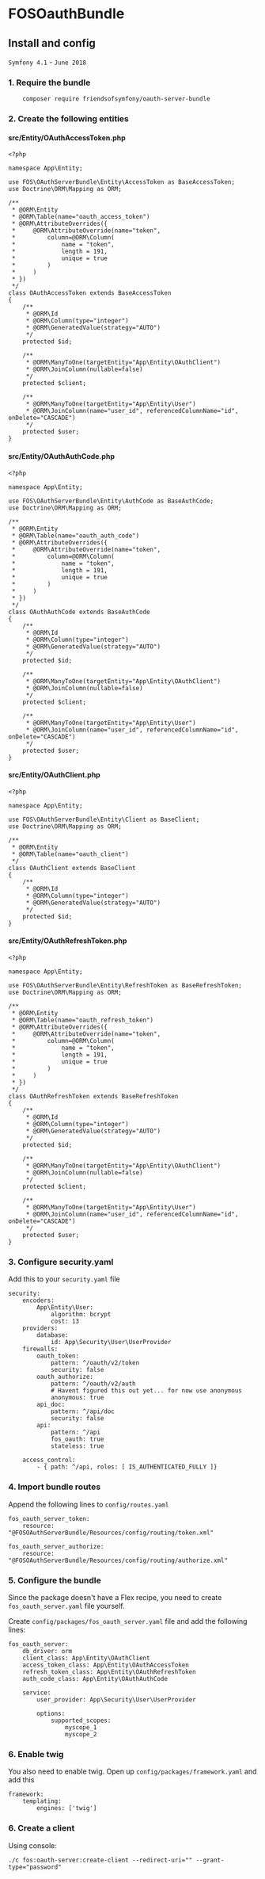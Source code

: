 # FOSOauthBundle

## Install and config

`Symfony 4.1` - `June 2018`

### 1. Require the bundle

        composer require friendsofsymfony/oauth-server-bundle

### 2. Create the following entities

#### src/Entity/OAuthAccessToken.php

    <?php

    namespace App\Entity;

    use FOS\OAuthServerBundle\Entity\AccessToken as BaseAccessToken;
    use Doctrine\ORM\Mapping as ORM;

    /**
     * @ORM\Entity
     * @ORM\Table(name="oauth_access_token")
     * @ORM\AttributeOverrides({
     *     @ORM\AttributeOverride(name="token",
     *         column=@ORM\Column(
     *             name = "token",
     *             length = 191,
     *             unique = true
     *         )
     *     )
     * })
     */
    class OAuthAccessToken extends BaseAccessToken
    {
        /**
         * @ORM\Id
         * @ORM\Column(type="integer")
         * @ORM\GeneratedValue(strategy="AUTO")
         */
        protected $id;

        /**
         * @ORM\ManyToOne(targetEntity="App\Entity\OAuthClient")
         * @ORM\JoinColumn(nullable=false)
         */
        protected $client;

        /**
         * @ORM\ManyToOne(targetEntity="App\Entity\User")
         * @ORM\JoinColumn(name="user_id", referencedColumnName="id", onDelete="CASCADE")
         */
        protected $user;
    }

#### src/Entity/OAuthAuthCode.php

    <?php

    namespace App\Entity;

    use FOS\OAuthServerBundle\Entity\AuthCode as BaseAuthCode;
    use Doctrine\ORM\Mapping as ORM;

    /**
     * @ORM\Entity
     * @ORM\Table(name="oauth_auth_code")
     * @ORM\AttributeOverrides({
     *     @ORM\AttributeOverride(name="token",
     *         column=@ORM\Column(
     *             name = "token",
     *             length = 191,
     *             unique = true
     *         )
     *     )
     * })
     */
    class OAuthAuthCode extends BaseAuthCode
    {
        /**
         * @ORM\Id
         * @ORM\Column(type="integer")
         * @ORM\GeneratedValue(strategy="AUTO")
         */
        protected $id;

        /**
         * @ORM\ManyToOne(targetEntity="App\Entity\OAuthClient")
         * @ORM\JoinColumn(nullable=false)
         */
        protected $client;

        /**
         * @ORM\ManyToOne(targetEntity="App\Entity\User")
         * @ORM\JoinColumn(name="user_id", referencedColumnName="id", onDelete="CASCADE")
         */
        protected $user;
    }

#### src/Entity/OAuthClient.php

    <?php

    namespace App\Entity;

    use FOS\OAuthServerBundle\Entity\Client as BaseClient;
    use Doctrine\ORM\Mapping as ORM;

    /**
     * @ORM\Entity
     * @ORM\Table(name="oauth_client")
     */
    class OAuthClient extends BaseClient
    {
        /**
         * @ORM\Id
         * @ORM\Column(type="integer")
         * @ORM\GeneratedValue(strategy="AUTO")
         */
        protected $id;
    }

#### src/Entity/OAuthRefreshToken.php

    <?php

    namespace App\Entity;

    use FOS\OAuthServerBundle\Entity\RefreshToken as BaseRefreshToken;
    use Doctrine\ORM\Mapping as ORM;

    /**
     * @ORM\Entity
     * @ORM\Table(name="oauth_refresh_token")
     * @ORM\AttributeOverrides({
     *     @ORM\AttributeOverride(name="token",
     *         column=@ORM\Column(
     *             name = "token",
     *             length = 191,
     *             unique = true
     *         )
     *     )
     * })
     */
    class OAuthRefreshToken extends BaseRefreshToken
    {
        /**
         * @ORM\Id
         * @ORM\Column(type="integer")
         * @ORM\GeneratedValue(strategy="AUTO")
         */
        protected $id;

        /**
         * @ORM\ManyToOne(targetEntity="App\Entity\OAuthClient")
         * @ORM\JoinColumn(nullable=false)
         */
        protected $client;

        /**
         * @ORM\ManyToOne(targetEntity="App\Entity\User")
         * @ORM\JoinColumn(name="user_id", referencedColumnName="id", onDelete="CASCADE")
         */
        protected $user;
    }

### 3. Configure security.yaml

Add this to your `security.yaml` file

    security:
        encoders:
            App\Entity\User:
                algorithm: bcrypt
                cost: 13
        providers:
            database:
                id: App\Security\User\UserProvider
        firewalls:
            oauth_token:
                pattern: ^/oauth/v2/token
                security: false
            oauth_authorize:
                pattern: ^/oauth/v2/auth
                # Havent figured this out yet... for now use anonymous
                anonymous: true
            api_doc:
                pattern: ^/api/doc
                security: false
            api:
                pattern: ^/api
                fos_oauth: true
                stateless: true

        access_control:
            - { path: ^/api, roles: [ IS_AUTHENTICATED_FULLY ]}

### 4. Import bundle routes

Append the following lines to `config/routes.yaml`

    fos_oauth_server_token:
        resource: "@FOSOAuthServerBundle/Resources/config/routing/token.xml"

    fos_oauth_server_authorize:
        resource: "@FOSOAuthServerBundle/Resources/config/routing/authorize.xml"

### 5. Configure the bundle

Since the package doesn't have a Flex recipe, you need to create
`fos_oauth_server.yaml` file yourself.

Create `config/packages/fos_oauth_server.yaml` file and add the
following lines:

    fos_oauth_server:
        db_driver: orm
        client_class: App\Entity\OAuthClient
        access_token_class: App\Entity\OAuthAccessToken
        refresh_token_class: App\Entity\OAuthRefreshToken
        auth_code_class: App\Entity\OAuthAuthCode

        service:
            user_provider: App\Security\User\UserProvider

            options:
                supported_scopes:
                    myscope_1
                    myscope_2

### 6. Enable twig

You also need to enable twig. Open up `config/packages/framework.yaml`
and add this

    framework:
        templating:
            engines: ['twig']

### 6. Create a client

Using console:

    ./c fos:oauth-server:create-client --redirect-uri="" --grant-type="password"
